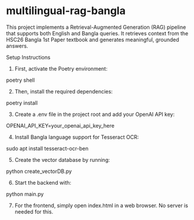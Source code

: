 # multilingual-rag-bangla
This project implements a Retrieval-Augmented Generation (RAG) pipeline that supports both English and Bangla queries. It retrieves context from the HSC26 Bangla 1st Paper textbook and generates meaningful, grounded answers.


Setup Instructions

1. First, activate the Poetry environment:

poetry shell

2. Then, install the required dependencies:

poetry install

3. Create a .env file in the project root and add your OpenAI API key:

OPENAI_API_KEY=your_openai_api_key_here

4. Install Bangla language support for Tesseract OCR:

sudo apt install tesseract-ocr-ben

5. Create the vector database by running:

python create_vectorDB.py

6. Start the backend with:

python main.py

7. For the frontend, simply open index.html in a web browser. No server is needed for this.
